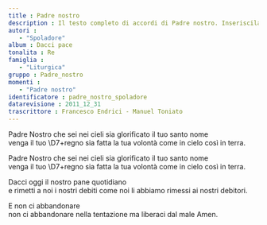 ```yaml
--- 
title : Padre nostro
description : Il testo completo di accordi di Padre nostro. Inseriscila nel tuo canzoniere!
autori : 
   - "Spoladore"
album : Dacci pace
tonalita : Re
famiglia : 
   - "Liturgica"
gruppo : Padre_nostro
momenti : 
   - "Padre nostro"
identificatore : padre_nostro_spoladore
datarevisione : 2011_12_31
trascrittore : Francesco Endrici - Manuel Toniato
--- 
```




Padre Nostro che sei nei cieli
sia glorificato  il tuo santo nome   
venga il tuo \D7+regno sia fatta la tua volontà
come in cielo così in terra.


Padre Nostro che sei nei cieli
sia glorificato  il tuo santo nome  
venga il tuo \D7+regno sia fatta la tua volontà
come in cielo così in terra.  


Dacci oggi il nostro pane quotidiano  
e rimetti a noi i nostri debiti
come noi li abbiamo rimessi 
ai  nostri debitori.  


E non ci abbandonare   
non ci abbandonare nella tentazione
ma liberaci dal male Amen.


